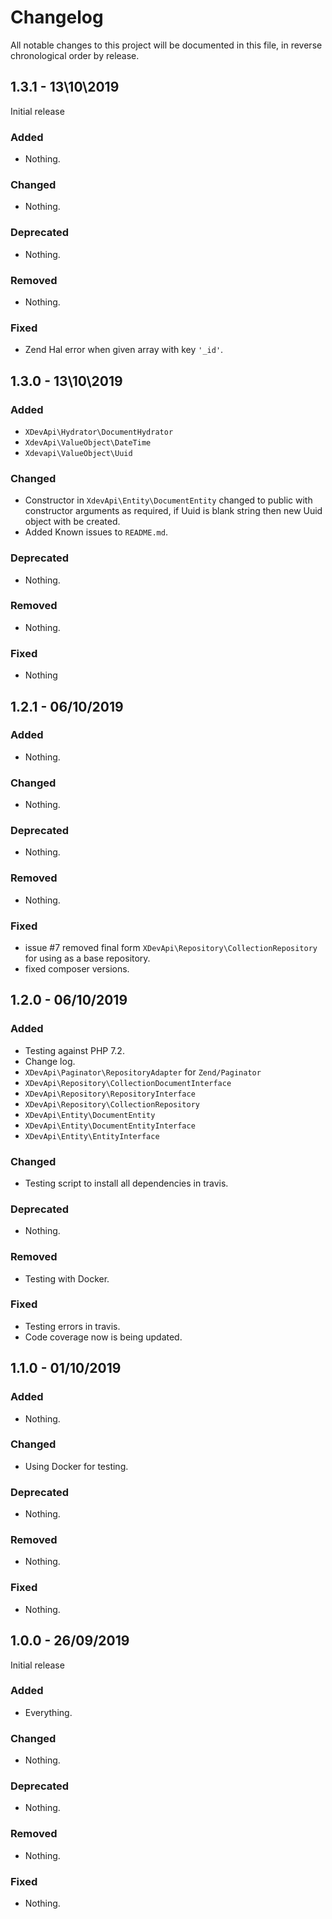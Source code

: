 # Changelog

All notable changes to this project will be documented in this file, in reverse chronological order by release.

## 1.3.1 - 13\10\2019

Initial release

### Added

- Nothing.

### Changed

- Nothing.

### Deprecated

- Nothing.

### Removed

- Nothing.

### Fixed

- Zend Hal error when given array with key `'_id'`. 

## 1.3.0 - 13\10\2019

### Added

- `XDevApi\Hydrator\DocumentHydrator`
- `XdevApi\ValueObject\DateTime`
- `Xdevapi\ValueObject\Uuid`

### Changed

- Constructor in `XdevApi\Entity\DocumentEntity` changed to public 
  with constructor arguments as required, if Uuid is blank string
  then new Uuid object with be created.
- Added Known issues to `README.md`.

### Deprecated

- Nothing.

### Removed

- Nothing.

### Fixed

- Nothing

## 1.2.1 - 06/10/2019

### Added

- Nothing.

### Changed

- Nothing.

### Deprecated

- Nothing.

### Removed

- Nothing.

### Fixed

- issue #7 removed final form `XDevApi\Repository\CollectionRepository` for using as a base
  repository.
- fixed composer versions.

## 1.2.0 - 06/10/2019

### Added

- Testing against PHP 7.2.
- Change log.
- `XDevApi\Paginator\RepositoryAdapter` for `Zend/Paginator`
- `XDevApi\Repository\CollectionDocumentInterface`
- `XDevApi\Repository\RepositoryInterface`
- `XDevApi\Repository\CollectionRepository`
- `XDevApi\Entity\DocumentEntity`
- `XDevApi\Entity\DocumentEntityInterface`
- `XDevApi\Entity\EntityInterface`

### Changed

- Testing script to install all dependencies in travis.

### Deprecated

- Nothing.

### Removed

- Testing with Docker.

### Fixed

- Testing errors in travis.
- Code coverage now is being updated.

## 1.1.0 - 01/10/2019

### Added

- Nothing.

### Changed

- Using Docker for testing.

### Deprecated

- Nothing.

### Removed

- Nothing.

### Fixed

- Nothing.

## 1.0.0 - 26/09/2019

Initial release

### Added

- Everything.

### Changed

- Nothing.

### Deprecated

- Nothing.

### Removed

- Nothing.

### Fixed

- Nothing.
